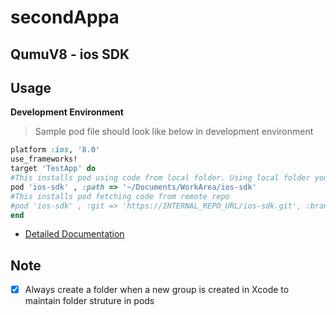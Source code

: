 # secondAppa

## QumuV8 - ios SDK




## Usage

**Development Environment**

> Sample pod file should look like below in development environment
```ruby
platform :ios, '8.0'
use_frameworks!
target 'TestApp' do
#This installs pod using code from local folder. Using local folder you can do the hot edits to the ios-sdk project
pod 'ios-sdk' , :path => '~/Documents/WorkArea/ios-sdk'
#This installs pod fetching code from remote repo
#pod 'ios-sdk' , :git => 'https://INTERNAL_REPO_URL/ios-sdk.git', :branch => 'develop'
end
```

- [Detailed Documentation](https://confluence.qumu.com/pages/viewpage.action?title=Private+Pods&spaceKey=mobile)


## Note

- [x] Always create a folder when a new group is created in Xcode to maintain folder struture in pods

